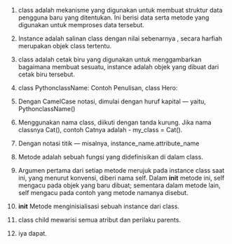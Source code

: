 1. class adalah mekanisme yang digunakan untuk membuat struktur data pengguna baru yang ditentukan. Ini berisi data serta metode yang digunakan untuk memproses data tersebut.

2. Instance adalah salinan class dengan nilai sebenarnya , secara harfiah merupakan objek class tertentu.

3. class adalah cetak biru yang digunakan untuk menggambarkan bagaimana membuat sesuatu, instance adalah objek yang dibuat dari cetak biru tersebut.

4. class PythonclassName:
   Contoh Penulisan,
   class Hero:

5. Dengan CamelCase notasi, dimulai dengan huruf kapital — yaitu, PythonclassName()

6. Menggunakan nama class, diikuti dengan tanda kurung. Jika nama classnya Cat(), contoh Catnya adalah - my_class = Cat().

7. Dengan notasi titik — misalnya, instance_name.attribute_name

8. Metode adalah sebuah fungsi yang didefinisikan di dalam class.

9. Argumen pertama dari setiap metode merujuk pada instance class saat ini, yang menurut konvensi, diberi nama self. Dalam __init__ metode ini, self mengacu pada objek yang baru dibuat; sementara dalam metode lain, self mengacu pada contoh yang metode namanya disebut.

10. __init__ Metode menginisialisasi sebuah instance dari class.

11. class child mewarisi semua atribut dan perilaku parents.

12. iya dapat.